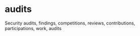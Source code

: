 # audits
Security audits, findings, competitions, reviews, contributions, participations, work, audits 
